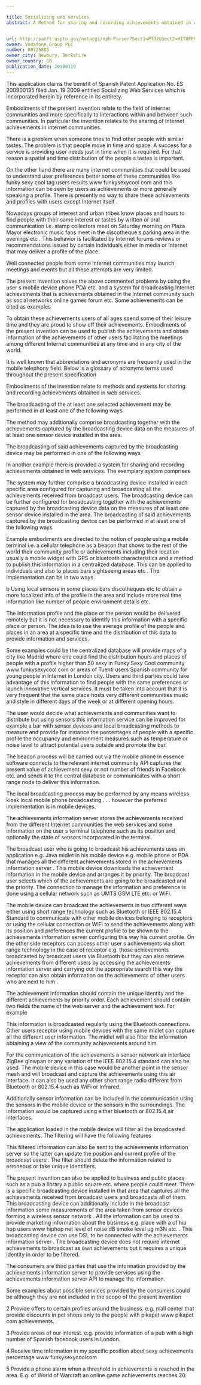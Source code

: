 ```yaml
---

title: Socializing web services
abstract: A Method for sharing and recording achievements obtained in web services, comprising:


url: http://patft.uspto.gov/netacgi/nph-Parser?Sect1=PTO2&Sect2=HITOFF&p=1&u=%2Fnetahtml%2FPTO%2Fsearch-adv.htm&r=1&f=G&l=50&d=PALL&S1=08725805&OS=08725805&RS=08725805
owner: Vodafone Group PLC
number: 08725805
owner_city: Newbury, Berkshire
owner_country: GB
publication_date: 20100119
---
```

This application claims the benefit of Spanish Patent Application No. ES 200900135 filed Jan. 19 2009 entitled Socializing Web Services which is incorporated herein by reference in its entirety.

Embodiments of the present invention relate to the field of internet communities and more specifically to interactions within and between such communities. In particular the invention relates to the sharing of Internet achievements in internet communities.

There is a problem when someone tries to find other people with similar tastes. The problem is that people move in time and space. A success for a service is providing user needs just in time when it is required. For that reason a spatial and time distribution of the people s tastes is important.

On the other hand there are many internet communities that could be used to understand user preferences better some of these communities like funky sexy cool tag users results www funkysexycool com and this information can be seen by users as achievements or more generally speaking a profile. There is presently no way to share these achievements and profiles with users except Internet itself .

Nowadays groups of interest and urban tribes know places and hours to find people with their same interest or tastes by written or oral communication i.e. stamp collectors meet on Saturday morning on Plaza Mayor electronic music fans meet in the discotheque s parking area in the evenings etc . This behavior is facilitated by Internet forums reviews or recommendations issued by certain individuals either in media or Internet that may deliver a profile of the place.

Well connected people from some internet communities may launch meetings and events but all these attempts are very limited.

The present invention solves the above commented problems by using the user s mobile device phone PDA etc. and a system for broadcasting Internet achievements that is achievements obtained in the Internet community such as social networks online games forum etc. Some achievements can be cited as examples 

To obtain these achievements users of all ages spend some of their leisure time and they are proud to show off their achievements. Embodiments of the present invention can be used to publish the achievements and obtain information of the achievements of other users facilitating the meetings among different Internet communities at any time and in any city of the world.

It is well known that abbreviations and acronyms are frequently used in the mobile telephony field. Below is a glossary of acronyms terms used throughout the present specification 

Embodiments of the invention relate to methods and systems for sharing and recording achievements obtained in web services.

The broadcasting of the at least one selected achievement may be performed in at least one of the following ways 

The method may additionally comprise broadcasting together with the achievements captured by the broadcasting device data on the measures of at least one sensor device installed in the area.

The broadcasting of said achievements captured by the broadcasting device may be performed in one of the following ways 

In another example there is provided a system for sharing and recording achievements obtained in web services. The exemplary system comprises 

The system may further comprise a broadcasting device installed in each specific area configured for capturing and broadcasting all the achievements received from broadcast users. The broadcasting device can be further configured for broadcasting together with the achievements captured by the broadcasting device data on the measures of at least one sensor device installed in the area. The broadcasting of said achievements captured by the broadcasting device can be performed in at least one of the following ways 

Example embodiments are directed to the notion of people using a mobile terminal i.e. a cellular telephone as a beacon that shows to the rest of the world their community profile or achievements including their location usually a mobile widget with GPS or bluetooth characteristics and a method to publish this information in a centralized database. This can be applied to individuals and also to places bars sightseeing areas etc . The implementation can be in two ways 

b Using local sensors in some places bars discotheques etc to obtain a more focalized info of the profile in the area and include more real time information like number of people environment details etc.

The information profile and the place or the person would be delivered remotely but it is not necessary to identify this information with a specific place or person. The idea is to use the average profile of the people and places in an area at a specific time and the distribution of this data to provide information and services.

Some examples could be the centralized database will provide maps of a city like Madrid where one could find the distribution hours and places of people with a profile higher than 50 sexy in Funky Sexy Cool community www funkysexycool com or areas of Tuenti users Spanish community for young people in Internet in London city. Users and third parties could take advantage of this information to find people with the same preferences or launch innovative vertical services. It must be taken into account that it is very frequent that the same place hosts very different communities music and style in different days of the week or at different opening hours.

The user would decide what achievements and communities want to distribute but using sensors this information service can be improved for example a bar with sensor devices and local broadcasting methods to measure and provide for instance the percentages of people with a specific profile the occupancy and environment measures such as temperature or noise level to attract potential users outside and promote the bar.

The beacon process will be carried out via the mobile phone in essence software connects to the relevant internet community API captures the present value of achievement sexy or not number of friends in Facebook etc. and sends it to the central database or communicates with a short range node to deliver this information.

The local broadcasting process may be performed by any means wireless kiosk local mobile phone broadcasting . . . however the preferred implementation is in mobile devices.

The achievements information server stores the achievements received from the different Internet communities the web services and some information on the user s terminal telephone such as its position and optionally the state of sensors incorporated in the terminal.

The broadcast user who is going to broadcast his achievements uses an application e.g. Java midlet in his mobile device e.g. mobile phone or PDA that manages all the different achievements stored in the achievements information server . This mobile device downloads the achievement information in the mobile device and arranges it by priority. The broadcast user selects which of the achievements are going to be broadcasted and the priority. The connection to manage the information and preference is done using a cellular network such as UMTS GSM LTE etc. or WiFi.

The mobile device can broadcast the achievements in two different ways either using short range technology such as Bluetooth or IEEE 802.15.4 Standard to communicate with other mobile devices belonging to receptors or using the cellular connection or WiFi to send the achievements along with its position and preferences the current profile to be shown to the achievements information server configuring this way his current profile. On the other side receptors can access other user s achievements via short range technology in the case of receptor e.g. those achievements broadcasted by broadcast users via Bluetooth but they can also retrieve achievements from different users by accessing the achievements information server and carrying out the appropriate search this way the receptor can also obtain information on the achievements of other users who are next to him .

The achievement information should contain the unique identity and the different achievements by priority order. Each achievement should contain two fields the name of the web server and the achievement text. For example 

This information is broadcasted regularly using the Bluetooth connections. Other users receptor using mobile devices with the same midlet can capture all the different user information. The midlet will also filter the information obtaining a view of the community achievements around him.

For the communication of the achievements a sensor network air interface ZigBee glowpan or any variation of the IEEE 802.15.4 standard can also be used. The mobile device in this case would be another point in the sensor mesh and will broadcast and capture the achievements using this air interface. It can also be used any other short range radio different from Bluetooth or 802.15.4 such as WiFi or Infrared.

Additionally sensor information can be included in the communication using the sensors in the mobile device or the sensors in the surroundings. The information would be captured using either bluetooth or 802.15.4 air interfaces.

The application loaded in the mobile device will filter all the broadcasted achievements. The filtering will have the following features 

This filtered information can also be sent to the achievements information server so the latter can update the position and current profile of the broadcast users . The filter should delete the information related to erroneous or fake unique identifiers.

The present invention can also be applied to business and public places such as a pub a library a public square etc. where people could meet. There is a specific broadcasting device installed in that area that captures all the achievements received from broadcast users and broadcasts all of them. This broadcasting device can additionally include in the broadcast information some measurements of the area taken from sensor devices forming a wireless sensor network . All the information can be used to provide marketing information about the business e.g. place with a of hip hop users www hiphop net level of noise dB smoke level ug m3N etc. . This broadcasting device can use DSL to be connected with the achievements information server . The broadcasting device does not require internet achievements to broadcast as own achievements but it requires a unique identity in order to be filtered.

The consumers are third parties that use the information provided by the achievements information server to provide services using the achievements information server API to manage the information.

Some examples about possible services provided by the consumers could be although they are not included in the scope of the present invention 

2 Provide offers to certain profiles around the business. e.g. mall center that provide discounts in pet shops only to the people with pikapet www pikapet com achievements. 

3 Provide areas of our interest. e.g. provide information of a pub with a high number of Spanish facebook users in London. 

4 Receive time information in my specific position about sexy achievements percentage www funkysexycoolcom 

5 Provide a phone alarm when a threshold in achievements is reached in the area. E.g. of World of Warcraft an online game achievements reaches 20.

